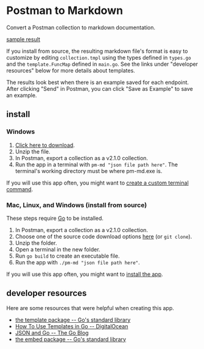 # Postman to Markdown

Convert a Postman collection to markdown documentation.

[sample result](samples/calendar%20API%20v1.md)

If you install from source, the resulting markdown file's format is easy to customize by editing `collection.tmpl` using the types defined in `types.go` and the `template.FuncMap` defined in `main.go`. See the links under "developer resources" below for more details about templates.

The results look best when there is an example saved for each endpoint. After clicking "Send" in Postman, you can click "Save as Example" to save an example.

## install

### Windows

1. [Click here to download](https://github.com/wheelercj/pm-md/releases/download/v0.0.1/pm-md.zip).
2. Unzip the file.
3. In Postman, export a collection as a v2.1.0 collection.
4. Run the app in a terminal with `pm-md "json file path here"`. The terminal's working directory must be where pm-md.exe is.

If you will use this app often, you might want to [create a custom terminal command](https://wheelercj.github.io/notes/pages/20220320181252.html).

### Mac, Linux, and Windows (install from source)

These steps require [Go](https://go.dev/) to be installed.

1. In Postman, export a collection as a v2.1.0 collection.
2. Choose one of the source code download options [here](https://github.com/wheelercj/pm-md/releases) (or `git clone`).
3. Unzip the folder.
4. Open a terminal in the new folder.
5. Run `go build` to create an executable file.
6. Run the app with `./pm-md "json file path here"`.

If you will use this app often, you might want to [install the app](https://go.dev/doc/tutorial/compile-install).

## developer resources

Here are some resources that were helpful when creating this app.

* [the template package -- Go's standard library](https://pkg.go.dev/text/template)
* [How To Use Templates in Go -- DigitalOcean](https://www.digitalocean.com/community/tutorials/how-to-use-templates-in-go)
* [JSON and Go -- The Go Blog](https://go.dev/blog/json)
* [the embed package -- Go's standard library](https://pkg.go.dev/embed)
